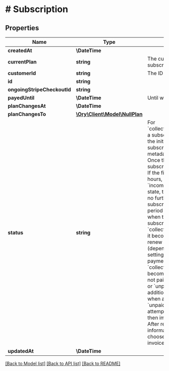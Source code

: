 # # Subscription

## Properties

Name | Type | Description | Notes
------------ | ------------- | ------------- | -------------
**createdAt** | **\DateTime** |  | [readonly]
**currentPlan** | **string** | The currently active plan of the subscription | [readonly]
**customerId** | **string** | The ID of the stripe customer | [readonly]
**id** | **string** |  |
**ongoingStripeCheckoutId** | **string** |  | [optional]
**payedUntil** | **\DateTime** | Until when the subscription is payed | [readonly]
**planChangesAt** | **\DateTime** |  | [optional]
**planChangesTo** | [**\Ory\Client\Model\NullPlan**](NullPlan.md) |  |
**status** | **string** | For &#x60;collection_method&#x3D;charge_automatically&#x60; a subscription moves into &#x60;incomplete&#x60; if the initial payment attempt fails. A subscription in this state can only have metadata and default_source updated. Once the first invoice is paid, the subscription moves into an &#x60;active&#x60; state. If the first invoice is not paid within 23 hours, the subscription transitions to &#x60;incomplete_expired&#x60;. This is a terminal state, the open invoice will be voided and no further invoices will be generated.  A subscription that is currently in a trial period is &#x60;trialing&#x60; and moves to &#x60;active&#x60; when the trial period is over.  If subscription &#x60;collection_method&#x3D;charge_automatically&#x60; it becomes &#x60;past_due&#x60; when payment to renew it fails and &#x60;canceled&#x60; or &#x60;unpaid&#x60; (depending on your subscriptions settings) when Stripe has exhausted all payment retry attempts.  If subscription &#x60;collection_method&#x3D;send_invoice&#x60; it becomes &#x60;past_due&#x60; when its invoice is not paid by the due date, and &#x60;canceled&#x60; or &#x60;unpaid&#x60; if it is still not paid by an additional deadline after that. Note that when a subscription has a status of &#x60;unpaid&#x60;, no subsequent invoices will be attempted (invoices will be created, but then immediately automatically closed). After receiving updated payment information from a customer, you may choose to reopen and pay their closed invoices. |
**updatedAt** | **\DateTime** |  | [readonly]

[[Back to Model list]](../../README.md#models) [[Back to API list]](../../README.md#endpoints) [[Back to README]](../../README.md)
